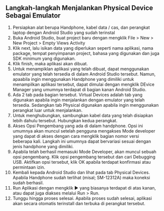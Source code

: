 ## Langkah-langkah Menjalankan Physical Device Sebagai Emulator

1. Persiapkan alat berupa Handphone, kabel data / cas, dan perangkat laptop dengan Android Studio yang sudah terinstal
2. Buka Android Studio, buat project baru dengan mengklik File > New > New Project > Empty Views Activity
3. Klik next, lalu isikan data yang diperlukan seperti nama aplikasi, nama package, tempat penyimpanan project, bahasa yang digunakan dan juga SDK minimum yang digunakan.
4. Klik finish, maka aplikasi akan dibuat.
5. Untuk menampiklan aplikasi yang telah dibuat, dapat menggunakan emulator yang telah tersedia di dalam Android Studio tersebut. Namun, apaabila ingin menggunakan Handphone yang dimiliki untuk menampilkan aplikasi tersebut, dapat dimulai dengan mengklik DEvice Manager yang umumnya terdapat di bagian kanan Android Studio.
6. Ada 2 tab pada bagian tersebut. Virtual Devices adalah tab yang digunakan apabila ingin menjalankan dengan emulator yang telah tersedia. Sedangkan tab Physical digunakan apabila ingin menggunakan perangkat luar untuk menjalankan.
7. Untuk menghubungkan, sambungkan kabel data yang telah disiapkan lebih dahulu tersebut. Hubungkan kedua perangkat.
8. Akses Opsi Pengembang yang ada di dalam handphone. Opsi ini umumnya akan muncul setelah pengguna mengakses Mode developer yang dapat di akses dengan cara mengklik bagian nomor versi beberapa kali. Langkah ini umumnya dapat bervariasi sesuai dengan jenis handphone yang dimiliki.
9. Apabila telah berhasil memasuki Mode Developer, akan muncul sebuah opsi pengembang. Klik opsi pengembang tersebut dan cari Debugging USB. Aktifkan opsi tersebut, klik OK apabila terdapat konfirmasi atau permintaan izin.
10. Kembali kepada Android Studio dan lihat pada tab Physical Devices. Apabila Handphone sudah terlihat (misal; SM-12312A) maka koneksi sudah berhasil.
11. Run Aplikasi dengan mengklik :arrow_forward: yang biasanya terdapat di atas kanan, atau dapat juga diakses melalui Run > Run.
12. Tunggu hingga proses selesai. Apabila proses sudah selesai, aplikasi akan secara otomatis terinstall dan terbuka di perangkat tersebut.

